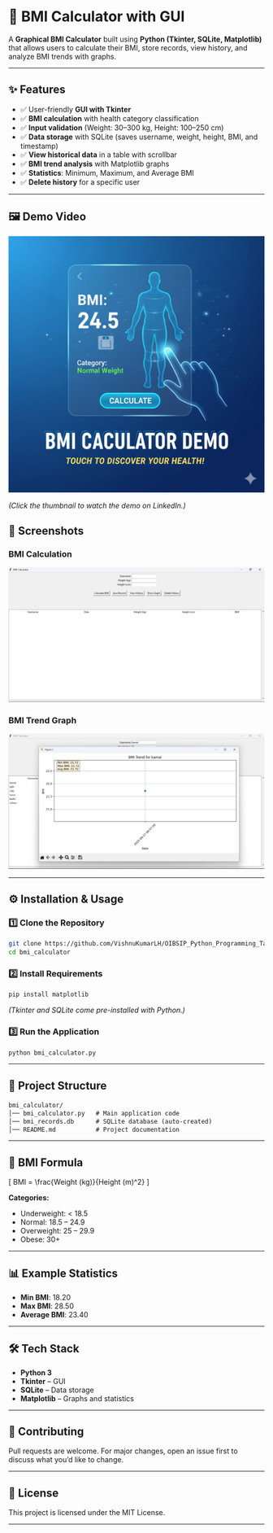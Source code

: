 # 🧮 BMI Calculator with GUI

A **Graphical BMI Calculator** built using **Python (Tkinter, SQLite, Matplotlib)** that allows users to calculate their BMI, store records, view history, and analyze BMI trends with graphs.

---

## ✨ Features
- ✅ User-friendly **GUI with Tkinter**
- ✅ **BMI calculation** with health category classification
- ✅ **Input validation** (Weight: 30–300 kg, Height: 100–250 cm)
- ✅ **Data storage** with SQLite (saves username, weight, height, BMI, and timestamp)
- ✅ **View historical data** in a table with scrollbar
- ✅ **BMI trend analysis** with Matplotlib graphs
- ✅ **Statistics**: Minimum, Maximum, and Average BMI
- ✅ **Delete history** for a specific user

---

## 🖼️ Demo Video

[![Watch the Demo](./demo_img)](https://www.linkedin.com/posts/vishnukumar-l-h-ba6239342_oasisinfobyte-python-internship-activity-7377548593165053952-KPWz?utm_source=share&utm_medium=member_desktop&rcm=ACoAAFXR7m4Bh6OFFmWyra2rkh9quq-_Sn7YCFg)

*(Click the thumbnail to watch the demo on LinkedIn.)*


## 📸 Screenshots
### BMI Calculation  
![BMI Calculation Screenshot](./dashboard)  

### BMI Trend Graph  
![BMI Graph Screenshot](./graph)  

---

## ⚙️ Installation & Usage

### 1️⃣ Clone the Repository
```bash
git clone https://github.com/VishnuKumarLH/OIBSIP_Python_Programming_Task2.git
cd bmi_calculator
```

### 2️⃣ Install Requirements
```bash
pip install matplotlib
```
*(Tkinter and SQLite come pre-installed with Python.)*

### 3️⃣ Run the Application
```bash
python bmi_calculator.py
```

---

## 📂 Project Structure
```
bmi_calculator/
│── bmi_calculator.py   # Main application code
│── bmi_records.db      # SQLite database (auto-created)
│── README.md           # Project documentation
```

---

## 🧮 BMI Formula
\[
BMI = \frac{Weight (kg)}{Height (m)^2}
\]

**Categories:**
- Underweight: < 18.5  
- Normal: 18.5 – 24.9  
- Overweight: 25 – 29.9  
- Obese: 30+  

---

## 📊 Example Statistics
- **Min BMI**: 18.20  
- **Max BMI**: 28.50  
- **Average BMI**: 23.40  

---

## 🛠️ Tech Stack
- **Python 3**
- **Tkinter** – GUI  
- **SQLite** – Data storage  
- **Matplotlib** – Graphs and statistics  

---

## 🤝 Contributing
Pull requests are welcome. For major changes, open an issue first to discuss what you’d like to change.

---

## 📜 License
This project is licensed under the MIT License.

---
